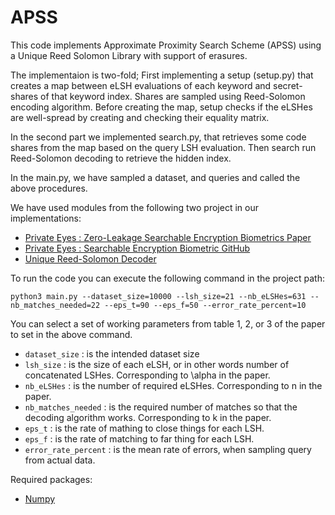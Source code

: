 # APSS

This code implements Approximate Proximity Search Scheme (APSS) using a Unique Reed Solomon Library with support of erasures.

The implementaion is two-fold; First implementing a setup (setup.py) that creates a map between eLSH evaluations of each keyword and secret-shares of that keyword index. Shares are sampled using Reed-Solomon encoding algorithm. Before creating the map, setup checks if the eLSHes are well-spread by creating and checking their equality matrix.

In the second part we implemented search.py, that retrieves some code shares from the map based on the query LSH evaluation. Then search run Reed-Solomon decoding to retrieve the hidden index.

In the main.py, we have sampled a dataset, and queries and called the above procedures.

We have used modules from the following two project in our implementations:

* [Private Eyes : Zero-Leakage Searchable Encryption Biometrics Paper](https://eprint.iacr.org/2023/736)
* [Private Eyes : Searchable Encryption Biometric GitHub](https://github.com/hajulie/searchable_biometric)
* [Unique Reed-Solomon Decoder](https://github.com/lrq3000/unireedsolomon)

To run the code you can execute the following command in the project path:

```shell
python3 main.py --dataset_size=10000 --lsh_size=21 --nb_eLSHes=631 --nb_matches_needed=22 --eps_t=90 --eps_f=50 --error_rate_percent=10
```

You can select a set of working parameters from table 1, 2, or 3 of the paper to set in the above command.

  * ```dataset_size``` : is the intended dataset size
  * ```lsh_size``` : is the size of each eLSH, or in other words number of concatenated LSHes. Corresponding to \alpha in the paper.
  * ```nb_eLSHes``` : is the number of required eLSHes. Corresponding to n in the paper.
  * ```nb_matches_needed``` : is the required number of matches so that the decoding algorithm works. Corresponding to k in the paper.
  * ```eps_t``` : is the rate of mathing to close things for each LSH.
  * ```eps_f``` : is the rate of matching to far thing for each LSH.
  * ```error_rate_percent``` : is the mean rate of errors, when sampling query from actual data.

Required packages:
 * [Numpy](https://numpy.org/)
